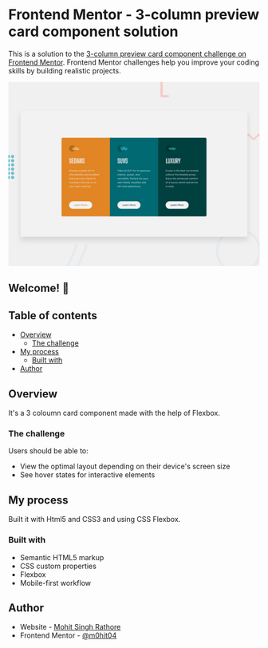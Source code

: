 # Frontend Mentor - 3-column preview card component solution

This is a solution to the [3-column preview card component challenge on Frontend Mentor](https://www.frontendmentor.io/challenges/3column-preview-card-component-pH92eAR2-). Frontend Mentor challenges help you improve your coding skills by building realistic projects. 

![Design preview for the 3-column preview card component coding challenge](./design/desktop-preview.jpg)

## Welcome! 👋

## Table of contents

- [Overview](#overview)
  - [The challenge](#the-challenge)
- [My process](#my-process)
  - [Built with](#built-with)
- [Author](#author)

## Overview
It's a 3 coloumn card component made with the help of Flexbox.

### The challenge

Users should be able to:

- View the optimal layout depending on their device's screen size
- See hover states for interactive elements

## My process

  Built it with Html5 and CSS3 and using CSS Flexbox.

### Built with

- Semantic HTML5 markup
- CSS custom properties
- Flexbox
- Mobile-first workflow


## Author

- Website - [Mohit Singh Rathore](https://github.com/m0hit04)
- Frontend Mentor - [@m0hit04](https://www.frontendmentor.io/profile/m0hit04)
